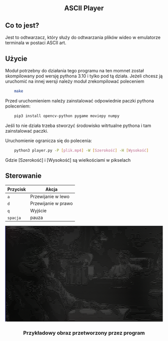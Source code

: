 <div align="center" style="text-align:center">
 <h2>ASCII Player</h2>
 </div>

## Co to jest?
Jest to odtwarzacz, który służy do odtwarzania plików wideo w emulatorze terminala w postaci ASCII art.

## Użycie

Moduł potrzebny do działania tego programu na ten momnet został skompilowany pod wersję pythona 3.10 i tylko pod tą działa. Jeżeli chcesz ją uruchomić na innej wersji należy moduł zrekompilować poleceniem 
```bash
    make
```
 Przed uruchomieniem należy zainstalować odpowiednie paczki pythona poleceniem:
```bash
    pip3 install opencv-python pygame moviepy numpy
```
Jeśli to nie działa trzeba stworzyć środowisko witrtualne pythona i tam zainstalować paczki.

Uruchomienie ogranicza się do polecenia:
```bash
    python3 player.py -P [plik.mp4] -W [Szerokość] -H [Wysokość]
```

Gdzie [Szerokość] i [Wysokość] są wielkościami w pikselach


## Sterowanie 
| Przycisk | Akcja|
|----------|------|
| `a`      |Przewijanie w lewo|
| `d`      |Przewijanie w prawo|
| `q`      |Wyjście|
|`spacja`  |pauza|


<div align="center" style="text-align:center">
  <picture>
    <source media="(prefers-color-scheme: dark)" srcset="images/Toto-Africa.png">
    <source media="(prefers-color-scheme: light)" srcset="images/Toto-Africa.png">
    <img alt="Klatka z teledysku Toto - Africa" src="images/Toto-Africa.png">
  </picture>
  <h3>Przykładowy obraz przetworzony przez program</h3>
  </div>
